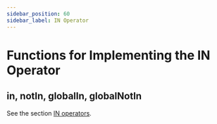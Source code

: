 ```yaml
---
sidebar_position: 60
sidebar_label: IN Operator
---
```


# Functions for Implementing the IN Operator

## in, notIn, globalIn, globalNotIn

See the section [IN operators](../../sql-reference/operators/in.md#select-in-operators).

